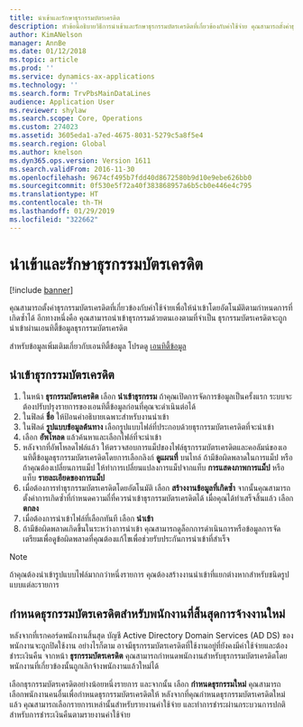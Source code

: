 ```yaml
---
title: นำเข้าและรักษาธุรกรรมบัตรเครดิต
description: หัวข้อนี้อธิบายวิธีการนำเข้าและรักษาธุรกรรมบัตรเครดิตที่เกี่ยวข้องกับค่าใช้จ่าย คุณสามารถตั้งค่าธุรกรรมเหล่านี้เพื่อให้ถูกนำเข้าตามกำหนดการที่เกิดซ้ำโดยอัตโนมัติ หรือคุณสามารถนำเข้าด้วยตนเองตามที่จำเป็น
author: KimANelson
manager: AnnBe
ms.date: 01/12/2018
ms.topic: article
ms.prod: ''
ms.service: dynamics-ax-applications
ms.technology: ''
ms.search.form: TrvPbsMainDataLines
audience: Application User
ms.reviewer: shylaw
ms.search.scope: Core, Operations
ms.custom: 274023
ms.assetid: 3605eda1-a7ed-4675-8031-5279c5a8f5e4
ms.search.region: Global
ms.author: knelson
ms.dyn365.ops.version: Version 1611
ms.search.validFrom: 2016-11-30
ms.openlocfilehash: 9674cf495b7fdd40d8672580b9d10e9ebe626bb0
ms.sourcegitcommit: 0f530e5f72a40f383868957a6b5cb0e446e4c795
ms.translationtype: HT
ms.contentlocale: th-TH
ms.lasthandoff: 01/29/2019
ms.locfileid: "322662"
---
```

# <a name="import-and-maintain-credit-card-transactions"></a>นำเข้าและรักษาธุรกรรมบัตรเครดิต

[!include [banner](../includes/banner.md)]

คุณสามารถตั้งค่าธุรกรรมบัตรเครดิตที่เกี่ยวข้องกับค่าใช้จ่ายเพื่อให้นำเข้าโดยอัตโนมัติตามกำหนดการที่เกิดซ้ำได้ อีกทางหนึ่งคือ คุณสามารถนำเข้าธุรกรรมด้วยตนเองตามที่จำเป็น ธุรกรรมบัตรเครดิตจะถูกนำเข้าผ่านเอนทิตี้ข้อมูลธุรกรรมบัตรเครดิต

สำหรับข้อมูลเพิ่มเติมเกี่ยวกับเอนทิตี้ข้อมูล โปรดดู [เอนทิตี้ข้อมูล](../../dev-itpro/data-entities/data-entities.md)

## <a name="import-credit-card-transactions"></a>นำเข้าธุรกรรมบัตรเครดิต

1. ในหน้า **ธุรกรรมบัตรเครดิต** เลือก **นำเข้าธุรกรรม** ถ้าคุณเปิดการจัดการข้อมูลเป็นครั้งแรก ระบบจะต้องปรับปรุงรายการของเอนทิตี้ข้อมูลก่อนที่คุณจะดำเนินต่อได้
2. ในฟิลด์ **ชื่อ** ให้ป้อนคำอธิบายเฉพาะสำหรับงานนำเข้า
3. ในฟิลด์ **รูปแบบข้อมูลต้นทาง** เลือกรูปแบบไฟล์ที่ประกอบด้วยธุรกรรมบัตรเครดิตที่จะนำเข้า
4. เลือก **อัพโหลด** แล้วค้นหาและเลือกไฟล์ที่จะนำเข้า
5. หลังจากที่อัพโหลดไฟล์แล้ว ให้ตรวจสอบการแม็ปของไฟล์ธุรกรรมบัตรเครดิตและคอลัมน์ของเอนทิตี้ข้อมูลธุรกรรมบัตรเครดิตโดยการเลือกลิงก์ **ดูแผนที่** บนไทล์ ถ้ามีข้อผิดพลาดในการแม็ป หรือถ้าคุณต้องเปลี่ยนการแม็ป ให้ทำการเปลี่ยนแปลงการแม็ปจากแท็บ **การแสดงภาพการแม็ป** หรือแท็บ **รายละเอียดของการแม็ป**
6. เมื่อต้องการทำธุรกรรมบัตรเครดิตโดยอัตโนมัติ เลือก **สร้างงานข้อมูลที่เกิดซ้ำ** จากนั้นคุณสามารถตั้งค่าการเกิดซ้ำที่กำหนดความถี่ที่ควรนำเข้าธุรกรรมบัตรเครดิตได้ เมื่อคุณได้ทำเสร็จสิ้นแล้ว เลือก **ตกลง**
7. เมื่อต้องการนำเข้าไฟล์ที่เลือกทันที เลือก **นำเข้า**
8. ถ้ามีข้อผิดพลาดเกิดขึ้นในระหว่างการนำเข้า คุณสามารถดูล็อกการดำเนินการหรือข้อมูลการจัดเตรียมเพื่อดูข้อผิดพลาดที่คุณต้องแก้ไขเพื่อช่วยรับประกันการนำเข้าที่สำเร็จ

> [!NOTE]
> ถ้าคุณต้องนำเข้ารูปแบบไฟล์มากกว่าหนึ่งรายการ คุณต้องสร้างงานนำเข้าที่แยกต่างหากสำหรับชนิดรูปแบบแต่ละรายการ

## <a name="reassign-the-credit-card-transactions-for-terminated-employees"></a>กำหนดธุรกรรมบัตรเครดิตสำหรับพนักงานที่สิ้นสุดการจ้างงานใหม่

หลังจากที่เรกคอร์ดพนักงานสิ้นสุด บัญชี Active Directory Domain Services (AD DS) ของพนักงานจะถูกปิดใช้งาน อย่างไรก็ตาม อาจมีธุรกรรมบัตรเครดิตที่ใช้งานอยู่ที่ยังคงมีค่าใช้จ่ายและต้องชำระเงินคืน จากหน้า **ธุรกรรมบัตรเครดิต** คุณสามารถกำหนดพนักงานสำหรับธุรกรรมบัตรเครดิตโดยพนักงานที่เกี่ยวข้องนั้นถูกเลิกจ้างพนักงานแล้วใหม่ได้

เลือกธุรกรรมบัตรเครดิตอย่างน้อยหนึ่งรายการ และจากนั้น เลือก **กำหนดธุรกรรมใหม่** คุณสามารถเลือกพนักงานคนอื่นเพื่อกำหนดธุรกรรมบัตรเครดิตให้ หลังจากที่คุณกำหนดธุรกรรมบัตรเครดิตใหม่แล้ว คุณสามารถเลือกรายการเหล่านั้นสำหรับรายงานค่าใช้จ่าย และทำการชำระผ่านกระบวนการปกติสำหรับการชำระเงินคืนตามรายงานค่าใช้จ่าย
